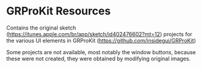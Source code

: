 GRProKit Resources
==================

Contains the original sketch (https://itunes.apple.com/br/app/sketch/id402476602?mt=12) projects for the various UI elements in GRProKit (https://github.com/insidegui/GRProKit)

Some projects are not available, most notably the window buttons, because these were not created, they were obtained by modifying original images.